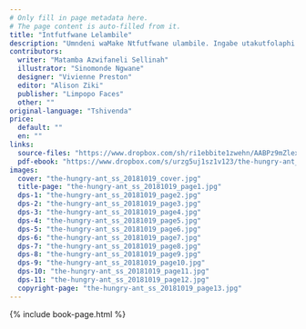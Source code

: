 ```yaml
---
# Only fill in page metadata here.
# The page content is auto-filled from it.
title: "Intfutfwane Lelambile"
description: "Umndeni waMake Ntfutfwane ulambile. Ingabe utakutfolaphi kudla latakunika umndeni wakhe"
contributors:
  writer: "Matamba Azwifaneli Sellinah"
  illustrator: "Sinomonde Ngwane"
  designer: "Vivienne Preston"
  editor: "Alison Ziki"
  publisher: "Limpopo Faces"
  other: ""
original-language: "Tshivenda"
price:
  default: ""
  en: ""
links:
  source-files: "https://www.dropbox.com/sh/ri1ebbite1zwehn/AABPz9mZlexrXkZ9BwAtEfbAa?dl=0"
  pdf-ebook: "https://www.dropbox.com/s/urzg5uj1sz1v123/the-hungry-ant_ss_20181019.pdf?dl=0"
images:
  cover: "the-hungry-ant_ss_20181019_cover.jpg"
  title-page: "the-hungry-ant_ss_20181019_page1.jpg"
  dps-1: "the-hungry-ant_ss_20181019_page2.jpg"
  dps-2: "the-hungry-ant_ss_20181019_page3.jpg"
  dps-3: "the-hungry-ant_ss_20181019_page4.jpg"
  dps-4: "the-hungry-ant_ss_20181019_page5.jpg"
  dps-5: "the-hungry-ant_ss_20181019_page6.jpg"
  dps-6: "the-hungry-ant_ss_20181019_page7.jpg"
  dps-7: "the-hungry-ant_ss_20181019_page8.jpg"
  dps-8: "the-hungry-ant_ss_20181019_page9.jpg"
  dps-9: "the-hungry-ant_ss_20181019_page10.jpg"
  dps-10: "the-hungry-ant_ss_20181019_page11.jpg"
  dps-11: "the-hungry-ant_ss_20181019_page12.jpg"
  copyright-page: "the-hungry-ant_ss_20181019_page13.jpg"
---
```


{% include book-page.html %}




